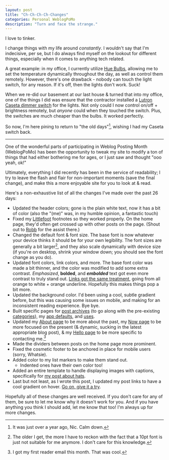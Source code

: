```yaml
---
layout: post
title: "Ch-Ch-Ch-Ch-Changes"
categories: Personal WeblogPoMo
description: "Turn and face the strange."
---
```


I love to tinker.

I change things with my life around *constantly*. I wouldn't say that I'm indecisive, per se, but I do always find myself on the lookout for different things, especially when it comes to anything tech related.

A great example: in my office, I currently utilize [Hue Bulbs](https://amzn.to/3yIsf04), allowing me to set the temperature dynamically throughout the day, as well as control them remotely. However, there's one drawback - nobody can touch the light switch, for any reason. If it's off, then the lights don't work. Suck!

When we re-did our basement at our last house & turned that into my office, one of the things I did was ensure that the contractor installed a [Lutron Caseta dimmer switch](https://amzn.to/3QZoo5f) for the lights. Not only could I now control on/off + brightness remotely, but *anyone* could when they touched the switch. Plus, the switches are much cheaper than the bulbs. It worked perfectly.

So now, I'm here pining to return to "the old days"[^1], wishing I had my Caseta switch back.

[^1]: It was just over a year ago, Nic. Calm down.

---

One of the wonderful parts of participating in Weblog Posting Month (WeblogPoMo) has been the opportunity to tweak my site to modify a ton of things that had either bothering me for ages, or I just saw and thought "ooo yeah, ok!"

Ultimately, everything I did recently has been in the service of readability; I try to leave the flash and flair for non-important moments (save the final change), and make this a more enjoyable site for you to look at & read.

Here's a non-exhaustive list of all the changes I've made over the past 26 days:

- Updated the header colors; gone is the plain white text, now it has a bit of color (also the "(me)" was, in my humble opinion, a fantastic touch)
- Fixed my [Littlefoot](http://littlefoot.js.org) footnotes so they worked properly. On the home page, they'd often get crossed up with other posts on the page. (Shout out to [Robb](http://rknight.me) for the assist there.)
- Changed the default font & font size. The base font is now whatever your device thinks it should be for your own legibility. The font sizes are generally a bit larger[^2], and they also scale dynamically with device size (if you're on desktop, shrink your window down; you should see the font change as you do).
- Updated font colors, link colors, and more. The base font color was made a bit thinner, and the color was modified to add some extra contrast. *Emphasized*, **bolded**, and ***embolded*** text got even more contrast to truly stand out. [Links got the same treatment](/changes), going from all orange to white + orange underline. Hopefully this makes things pop a bit more.
- Updated the background color. I'd been using a cool, subtle gradient before, but this was causing some issues on mobile, and making for an inconsistent reading experience. Bye bye.
- Built specific pages for [post archives](/archive) (to go along with the pre-existing [categories](/categories)), my [app defaults](/app-defaults), and [uses](/uses).
- Updated my [About page](/about) to be more about the past, my [Now page](/now) to be more focused on the present (& dynamic, sucking in the latest appropriate blog post), & my [Hello page](/hello) to be more specific to contacting me.[^3]
- Made the dividers between posts on the home page more prominent.
- Fixed the cosmetic footer to be anchored in place for mobile users (sorry, Whatsie).
- Added color to my list markers to make them stand out.
  - Indented ones have their own color too!
- Added an entire template to handle displaying images with captions, specifically for [my post about hats](/put-a-lid-on-it).
- Last but not least, as I wrote this post, I updated my post links to have a cool gradient on hover. [Go on, give it a try](/changes).

[^2]: The older I get, the more I have to reckon with the fact that a 10pt font is just not suitable for me anymore. I don't care for this knowledge.
[^3]: I got my first reader email this month. That was cool.

Hopefully all of these changes are well received. If you don't care for any of them, be sure to let me know why it doesn't work for you. And if you have anything you think I should add, let me know that too! I'm always up for more changes.
